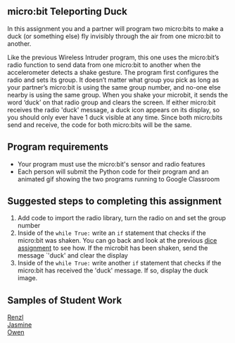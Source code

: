micro:bit Teleporting Duck
--------------------
In this assignment you and a partner will program two micro:bits to make a duck (or something else) fly invisibly through the air from one micro:bit to another.

Like the previous Wireless Intruder program, this one uses the micro:bit’s radio function to send data from one micro:bit to another when the accelerometer detects a shake gesture. The program first configures the radio and sets its group. It doesn’t matter what group you pick as long as your partner’s micro:bit is using the same group number, and no-one else nearby is using the same group. When you shake your microbit, it sends the word ‘duck’ on that radio group and clears the screen. If either micro:bit receives the radio 'duck' message, a duck icon appears on its display, so you should only ever have 1 duck visible at any time. Since both micro:bits send and receive, the code for both micro:bits will be the same.

Program requirements
-----------------
* Your program must use the micro:bit's sensor and radio features
* Each person will submit the Python code for their program and an animated gif showing the two programs running to Google Classroom

Suggested steps to completing this assignment
----------
1. Add code to import the radio library, turn the radio on and set the group number
2. Inside of the `while True:` write an `if` statement that checks if the micro:bit was shaken. You can go back and look at the previous [dice assignment](https://github.com/Computer-Programming-B/MicrobitDice/blob/main/README.md#microbit-dice) to see how. If the microbit has been shaken, send the message `'duck' and clear the display
3. Inside of the `while True:` write another `if` statement that checks if the micro:bit has received the 'duck' message. If so, display the duck image.

Samples of Student Work
---------
[Renzl](RenzlDuck.gif)   
[Jasmine](JasmineDuck.gif)   
[Owen](OwenDuck.GIF)   
